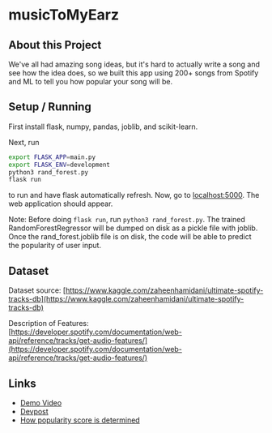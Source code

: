 # musicToMyEarz

## About this Project

We've all had amazing song ideas, but it's hard to actually write a song and see how the idea does, so we built this app using 200+ songs from Spotify and ML to tell you how popular your song will be.

## Setup / Running
First install flask, numpy, pandas, joblib, and scikit-learn. 

Next, run 
```bash
export FLASK_APP=main.py
export FLASK_ENV=development
python3 rand_forest.py
flask run
```
to run and have flask automatically refresh. Now, go to [localhost:5000](localhost:5000). The web application should appear.

Note: Before doing `flask run`, run `python3 rand_forest.py`. The trained RandomForestRegressor will be dumped on disk as a pickle file with joblib. Once the rand_forest.joblib file is on disk, the code will be able to predict the popularity of user input.

## Dataset
Dataset source: [https://www.kaggle.com/zaheenhamidani/ultimate-spotify-tracks-db](https://www.kaggle.com/zaheenhamidani/ultimate-spotify-tracks-db)

Description of Features: [https://developer.spotify.com/documentation/web-api/reference/tracks/get-audio-features/](https://developer.spotify.com/documentation/web-api/reference/tracks/get-audio-features/)

## Links
 - [Demo Video](https://www.youtube.com/watch?v=KLZYMpGFEXo)
 - [Devpost](https://devpost.com/software/musictomyearz-fwqpz7)
 - [How popularity score is determined](https://community.spotify.com/t5/Content-Questions/Artist-popularity/td-p/4415259)
